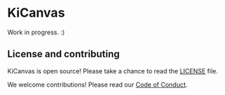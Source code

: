# KiCanvas

Work in progress. :)

## License and contributing

KiCanvas is open source! Please take a chance to read the [LICENSE](LICENSE.md) file.

We welcome contributions! Please read our [Code of Conduct](CODE_OF_CONDUCT.md).
